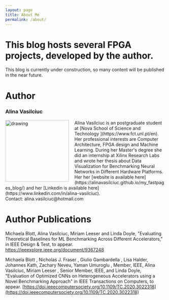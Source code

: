 ```yaml
---
layout: page
title: About Me
permalink: /about/
---
```


# This blog hosts several FPGA projects, developed by the author. 
This blog is currently under construction, so many content will be published in the near future.


# Author
### Alina Vasilciuc 
<img align="left" src="../images/alina_vasilciuc.png" alt="drawing" style="width:200px;height:193px;padding-right: 15px;"/> 
Alina Vasilciuc is an postgraduate student at [Nova School of Science and Technology ](https://www.fct.unl.pt/en). Her professional interests are Computer Architecture, FPGA design and Machine Learning. During her Master's degree she did an internship at Xilinx Research Labs and wrote her thesis about Data Visualization for Benchmarking Neural Networks in Different Hardware Platforms. Her her [website is available here](https://alinavasilciuc.github.io/my_fastpages_blog/) and her [Linkedin is available here](https://www.linkedin.com/in/alina-vasilciuc).
<br />
Contact: alina.vasilciuc@hotmail.com



# Author Publications
Michaela Blott, Alina Vasilciuc, Miriam Leeser and Linda Doyle, "Evaluating Theoretical Baselines for ML Benchmarking Across Different Accelerators," in IEEE Design & Test, to appear.
[https://ieeexplore.ieee.org/document/9367248 ](https://ieeexplore.ieee.org/document/9367248)

Michaela Blott , Nicholas J. Fraser , Giulio Gambardella , Lisa Halder, Johannes Kath, Zachary Neveu, Yaman Umuroglu , Member, IEEE, Alina Vasilciuc, Miriam Leeser , Senior Member, IEEE, and Linda Doyle, "Evaluation of Optimized CNNs on Heterogeneous Accelerators using a Novel Benchmarking Approach" in IEEE Transactions on Computers, to appear. 
[https://doi.ieeecomputersociety.org/10.1109/TC.2020.3022318](https://doi.ieeecomputersociety.org/10.1109/TC.2020.3022318)
